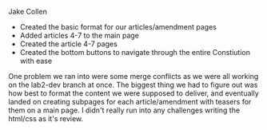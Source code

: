 Jake Collen

- Created the basic format for our articles/amendment pages
- Added articles 4-7 to the main page
- Created the article 4-7 pages
- Created the bottom buttons to navigate through the entire Constiution with ease

One problem we ran into were some merge conflicts as we were all working on the lab2-dev branch at once. The biggest thing we had to figure out was how best to format the content we were supposed to deliver, and eventually landed on creating subpages for each article/amendment with teasers for them on a main page. I didn't really run into any challenges writing the html/css as it's review.